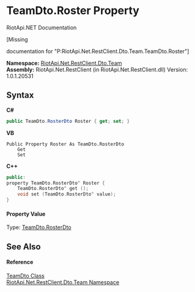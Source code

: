 # TeamDto.Roster Property 
RiotApi.NET Documentation 

\[Missing <summary> documentation for "P:RiotApi.Net.RestClient.Dto.Team.TeamDto.Roster"\]

**Namespace:**&nbsp;<a href="744a30f7-23c0-2c94-a458-a0b4d260bb19">RiotApi.Net.RestClient.Dto.Team</a><br />**Assembly:**&nbsp;RiotApi.Net.RestClient (in RiotApi.Net.RestClient.dll) Version: 1.0.1.20531

## Syntax

**C#**<br />
``` C#
public TeamDto.RosterDto Roster { get; set; }
```

**VB**<br />
``` VB
Public Property Roster As TeamDto.RosterDto
	Get
	Set
```

**C++**<br />
``` C++
public:
property TeamDto.RosterDto^ Roster {
	TeamDto.RosterDto^ get ();
	void set (TeamDto.RosterDto^ value);
}
```


#### Property Value
Type: <a href="0a64924d-a571-ff68-1fcc-e1701b7dc5ef">TeamDto.RosterDto</a>

## See Also


#### Reference
<a href="5dcbfdf3-621c-36ff-76d9-5a0b9f5f9b53">TeamDto Class</a><br /><a href="744a30f7-23c0-2c94-a458-a0b4d260bb19">RiotApi.Net.RestClient.Dto.Team Namespace</a><br />